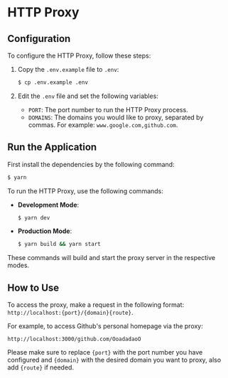 # HTTP Proxy

## Configuration

To configure the HTTP Proxy, follow these steps:

1. Copy the `.env.example` file to `.env`:

   ```bash
   $ cp .env.example .env
   ```

2. Edit the `.env` file and set the following variables:
   - `PORT`: The port number to run the HTTP Proxy process.
   - `DOMAINS`: The domains you would like to proxy, separated by commas. For example: `www.google.com,github.com`.

## Run the Application

First install the dependencies by the following command:

```bash
$ yarn
```

To run the HTTP Proxy, use the following commands:

- **Development Mode**:

  ```bash
  $ yarn dev
  ```

- **Production Mode**:
  ```bash
  $ yarn build && yarn start
  ```

These commands will build and start the proxy server in the respective modes.

## How to Use

To access the proxy, make a request in the following format: `http://localhost:{port}/{domain}{route}`.

For example, to access Github's personal homepage via the proxy:

```
http://localhost:3000/github.com/OoadadaoO
```

Please make sure to replace `{port}` with the port number you have configured and `{domain}` with the desired domain you want to proxy, also add `{route}` if needed.
